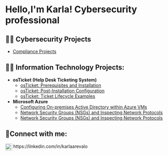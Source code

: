 <h1>Hello,I'm Karla! Cybersecurity professional

<h2>👨‍💻 Cybersecurity Projects</h2>

  - [Compliance Projects](https://github.com/KarlaAArevalo/PCI-DSS-Projects)

<h2>👨‍💻 Information Technology Projects:</h2>

- <b>osTicket (Help Desk Ticketing System)</b>
  - [osTicket: Prerequisites and Installation](https://github.com/karlaaarevalo/osticket-prereqs)
  - [osTicket: Post-Installation Configuration](https://github.com/karlaaarevalo/post-install-config)
  - [osTicket: Ticket Lifecycle Examples](https://github.com/karlaaarevalo/ticket-lifecycle)
- <b>Microsoft Azure</b>
  - [Configuring On-premises Active Directory within Azure VMs](https://github.com/karlaaarevalo/configure-ad)
  - [Network Security Groups (NSGs) and Inspecting Network Protocols](https://github.com/karlaaarevalo/azure-network-protols)
  - [Network Security Groups (NSGs) and Inspecting Network Protocols](https://github.com/karlaaarevalo/azure-network-protocols)

<h2>🤳Connect with me:</h2>

<img align="left" alt="Karla | LinkedIn" width="22px" src="https://cdn.jsdelivr.net/npm/simple-icons@v3/icons/linkedin.svg" />
https://linkedin.com/in/karlaarevalo
